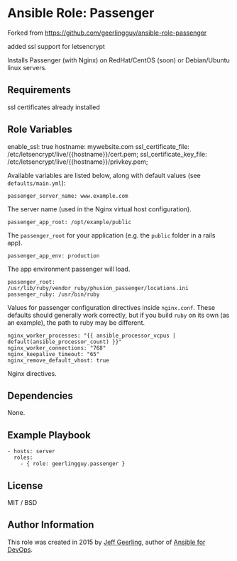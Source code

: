 # Ansible Role: Passenger

Forked from https://github.com/geerlingguy/ansible-role-passenger

added ssl support for letsencrypt


Installs Passenger (with Nginx) on RedHat/CentOS (soon) or Debian/Ubuntu linux servers.

## Requirements

ssl certificates already installed

## Role Variables


enable_ssl: true
hostname: mywebsite.com
ssl_certificate_file: /etc/letsencrypt/live/{{hostname}}/cert.pem;
ssl_certificate_key_file: /etc/letsencrypt/live/{{hostname}}/privkey.pem;



Available variables are listed below, along with default values (see `defaults/main.yml`):

    passenger_server_name: www.example.com

The server name (used in the Nginx virtual host configuration).

    passenger_app_root: /opt/example/public

The `passenger_root` for your application (e.g. the `public` folder in a rails app).

    passenger_app_env: production

The app environment passenger will load.

    passenger_root: /usr/lib/ruby/vendor_ruby/phusion_passenger/locations.ini
    passenger_ruby: /usr/bin/ruby

Values for passenger configuration directives inside `nginx.conf`. These defaults should generally work correctly, but if you build `ruby` on its own (as an example), the path to ruby may be different.

    nginx_worker_processes: "{{ ansible_processor_vcpus | default(ansible_processor_count) }}"
    nginx_worker_connections: "768"
    nginx_keepalive_timeout: "65"
    nginx_remove_default_vhost: true

Nginx directives.

## Dependencies

None.

## Example Playbook

    - hosts: server
      roles:
        - { role: geerlingguy.passenger }

## License

MIT / BSD

## Author Information

This role was created in 2015 by [Jeff Geerling](https://www.jeffgeerling.com/), author of [Ansible for DevOps](https://www.ansiblefordevops.com/).
